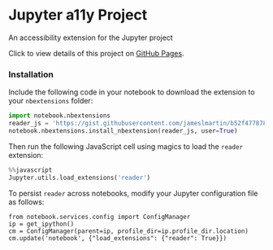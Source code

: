# Jupyter a11y Project
An accessibility extension for the Jupyter project

Click to view details of this project on [GitHub Pages](http://jameslmartin.github.io/jupyter-a11y/).

### Installation
Include the following code in your notebook to download the extension to your `nbextensions` folder:
```python
import notebook.nbextensions
reader_js = 'https://gist.githubusercontent.com/jameslmartin/b52f4778782fa4a61dbd/raw/c749190cc3471207af6726ab10b9dd6ba4bf239f/reader.js'
notebook.nbextensions.install_nbextension(reader_js, user=True)
```
Then run the following JavaScript cell using magics to load the `reader` extension:
```python
%%javascript
Jupyter.utils.load_extensions('reader')
```
To persist `reader` across notebooks, modify your Jupyter configuration file as follows:
```python'
from notebook.services.config import ConfigManager
ip = get_ipython()
cm = ConfigManager(parent=ip, profile_dir=ip.profile_dir.location)
cm.update('notebook', {"load_extensions": {"reader": True}})
```